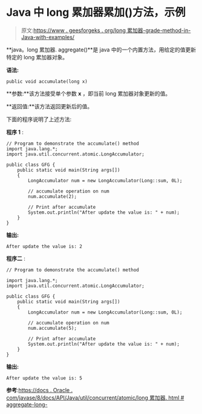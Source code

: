 # Java 中 long 累加器累加()方法，示例

> 原文:[https://www . geesforgeks . org/long 累加器-grade-method-in-Java-with-examples/](https://www.geeksforgeeks.org/longaccumulator-accumulate-method-in-java-with-examples/)

**java。long 累加器. aggregate()**是 java 中的一个内置方法，用给定的值更新特定的 long 累加器对象。

**语法:**

```
public void accumulate(long x)

```

**参数:**该方法接受单个参数 **x** ，即当前 long 累加器对象更新的值。

**返回值:**该方法返回更新后的值。

下面的程序说明了上述方法:

**程序 1** :

```
// Program to demonstrate the accumulate() method
import java.lang.*;
import java.util.concurrent.atomic.LongAccumulator;

public class GFG {
    public static void main(String args[])
    {
        LongAccumulator num = new LongAccumulator(Long::sum, 0L);

        // accumulate operation on num
        num.accumulate(2);

        // Print after accumulate
        System.out.println("After update the value is: " + num);
    }
}
```

**输出:**

```
After update the value is: 2

```

**程序二** :

```
// Program to demonstrate the accumulate() method

import java.lang.*;
import java.util.concurrent.atomic.LongAccumulator;

public class GFG {
    public static void main(String args[])
    {
        LongAccumulator num = new LongAccumulator(Long::sum, 0L);

        // accumulate operation on num
        num.accumulate(5);

        // Print after accumulate
        System.out.println("After update the value is: " + num);
    }
}
```

**输出:**

```
After update the value is: 5

```

**参考**:[https://docs . Oracle . com/javase/8/docs/API/Java/util/concurrent/atomic/long 累加器. html # aggregate-long-](https://docs.oracle.com/javase/8/docs/api/java/util/concurrent/atomic/LongAccumulator.html#accumulate-long-)